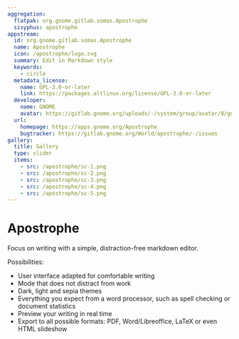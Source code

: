 ```yaml
---
aggregation:
  flatpak: org.gnome.gitlab.somas.Apostrophe
  sisyphus: apostrophe
appstream:
  id: org.gnome.gitlab.somas.Apostrophe
  name: Apostrophe
  icon: /apostrophe/logo.svg
  summary: Edit in Markdown style
  keywords:
    - circle
  metadata_license:
    name: GPL-3.0-or-later
    link: https://packages.altlinux.org/license/GPL-3.0-or-later
  developer:
    name: GNOME
    avatar: https://gitlab.gnome.org/uploads/-/system/group/avatar/8/gnomelogo.png?width=48
  url:
    homepage: https://apps.gnome.org/Apostrophe
    bugtracker: https://gitlab.gnome.org/World/apostrophe/-/issues
gallery:
  title: Gallery
  type: slider
  items:
    - src: /apostrophe/sc-1.png
    - src: /apostrophe/sc-2.png
    - src: /apostrophe/sc-3.png
    - src: /apostrophe/sc-4.png
    - src: /apostrophe/sc-5.png
---
```


# Apostrophe

Focus on writing with a simple, distraction-free markdown editor.

Possibilities:

- User interface adapted for comfortable writing
- Mode that does not distract from work
- Dark, light and sepia themes
- Everything you expect from a word processor, such as spell checking or document statistics
- Preview your writing in real time
- Export to all possible formats: PDF, Word/Libreoffice, LaTeX or even HTML slideshow

<AGWGallery />

<!--@include: @en/apps/.parts/install/content-repo.md-->
<!--@include: @en/apps/.parts/install/content-flatpak.md-->
